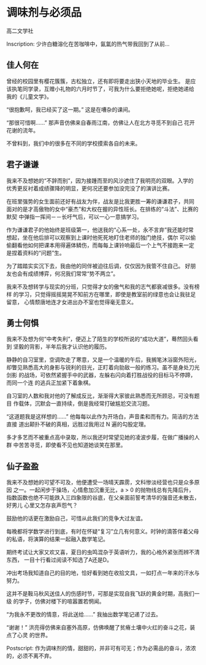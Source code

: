 # 调味剂与必须品
高二文学社

Inscription: 少许白糖溶化在苦咖啡中，氤氲的热气带我回到了从前...

## 佳人何在
曾经的校园里有樱花簇簇，古松独立，还有即将要走出狭小天地的毕业生。
是应该执笔同学录，互赠小礼物的六月时节了，可我为什么要拒绝她呢，拒绝她递给
我的《儿童文学》。

“很抱歉呵，我已经买了这一期。” 这是在嘈杂的课间。

“那很可惜啊……” 那声音仿佛来自春雨江南，仿佛让人在北方寻觅不到自己
花开花谢的流年。

不曾料到，我们中的很多在不同的学校摸索各自的未来。

## 君子谦谦
我来不及想她的“不辞而别”，因为接踵而至的风沙遮住了我明亮的双眼。入学的
优秀更反衬着成绩骤降的明显，更何况还要参加没完没了的演讲比赛。

在班里强势的女生面前还好有战友为伴，战友是比我更胜一筹的谦谦君子，共同
面对的是才高傲物的女中“豪杰”和大权在握的异性班长。在排练的“斗法”、比赛的默契
中弹指一挥间－－长吁气后，可以一心一意搞学习。

作为谦谦君子的他始终是班级第一，他送我的“心系一处，永不言弃”我还能时常
想起，坐在他后排可以观察到上课时他死死地盯住老师的独门绝技，偶尔
可以偷偷翻看他如何把课本用得遍体鳞伤，而每每上课铃响最后一个上气不接跑来一定
是捏着资料的“问题”生。

为了踏踏实实沉下去，我由他的同伴被迫往后调，仅仅因为我管不住自己。
好朋友也会有成绩博弈，何况我们常常“势不两立”。

我来不及想转学与现实的分班，只觉得才女的傲气和我的志气都衰减很多。没有榜样
的学习，只觉得摇摇晃晃不知前方在哪里，即使是教室前的绿意也会让我驻足留意，
心情颓唐地连才女进出办不室也觉得毫无意义。

## 勇士何惧
我来不及想为何“中考失利”，便迈上了陌生的学校所说的“成功大道”，蓦然回头看到
坚毅的背影，半年后我才认识他的履历。

静静的自习室里，空调吹走了寒意，又是一个温暖的午后，我搁笔沐浴窗外阳光，
却瞥见熟悉高大的身影与锐利的目光，正盯着向勍敌一般的练习。虽不是身处刀光剑影
的战场，可依然紧握手中的武器，左躲右闪向着打胜战役的目标马不停蹄，而同一个连
的逃兵正加紧下着象棋。

自习室的人数和我对他的了解成反比，渐渐得大家彼此熟悉而无所顾忌，可没有题目
作载体，沉默会一直持续，倒是我经常打破尴尬交流习题。

“这道题我是这样想的……” 他每每以此作为开场白，声音柔和而有力。简洁的方法直接
道出颠扑不破的真相，远胜过我用过 N 遍的勾股定理。

多才多艺而不被重点高中录取，所以我还时常望见她的凌波步履，在做广播操的人群
中苦苦寻觅，即使看不见也知道她谈笑在那里。

## 仙子盈盈
我来不及想她的可望不可及，他便遭受一场晴天霹雳，文科惨淡经营也只是众多原因
之一。一起闲步于操场，心情愈加沉重无比，a > 0 的抛物线总有先降后升，
指数函数也绝不可能跌入三四象限的谷底，在父亲面前誓考清华的强音还未散去，好男儿
心里又怎存哀声怨气？

鼓励他的话更在激励自己，可惜从此我们的竞争大过友谊。

每晚都将学数学进行到底，有时在怀疑“复习”立几有何意义。时钟的滴答伴着父母
的私语，将演算的结果一起融入数学笔记。

期终考试让大家又欢又喜，夏日的虫鸣混杂于英语听力，我的心格外紧张而辨不清东西，
一目十行看过阅读不知选了A还是D。

冲出考场我知道自己的目的地，恰好看到她在收拾文具，一如打点一年来的汗水与努力。

这并不是鞍马秋风送佳人的伤感时节，可那是实现自我飞跃的黄金时期，高我们一级
的学子，仿佛对楼下的喧嚣置若惘闻。

“为我永不更改的情意，将此送给……” 我抽出数学笔记递了过去。

“谢谢！” 洪亮得仿佛来自塞外高原，仿佛唤醒了贫瘠土壤中火红的奋斗之花，装点了心灵
的世界。

Postscript: 作为调味剂的情，甜甜的，并非可有可无；作为必需品的奋斗，浓浓的，必须不离不弃。